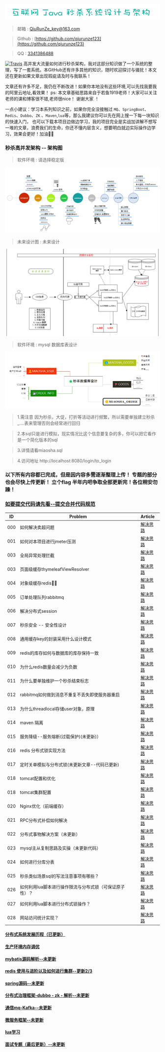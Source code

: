 ![互联网 Java 秒杀系统设计与架构](https://raw.githubusercontent.com/qiurunze123/imageall/master/miaoshashejitu.png)

> 邮箱 : [QiuRunZe_key@163.com](QiuRunZe_key@163.com)

> Github : [https://github.com/qiurunze123](https://github.com/qiurunze123)

> QQ : [3341386488](3341386488)

[![Travis](https://img.shields.io/badge/language-Java-yellow.svg)](https://github.com/qiurunze123)
高并发大流量如何进行秒杀架构，我对这部分知识做了一个系统的整理，写了一套系统。本GitHub还有许多其他的知识，随时欢迎探讨与骚扰！本文还在更新如果文章出现瑕疵请及时与我联系！

文章还有许多不足，我仍在不断改进！如果你本地没有这些环境,可以先找我要我的阿里云地址,看效果！ ps: 本文章基础思路来自于若鱼1919老师！大家可以关注老师的课和博客很不错,老师很nice！ 谢谢大家 ！

一点小建议：学习本系列知识之前，如果你完全没接触过 `MQ`、`SpringBoot`、`Redis`、`Dubbo`、`ZK` 、`Maven`,`lua`等，那么我建议你可以先在网上搜一下每一块知识的快速入门，
也可以下载本项目边做边学习，我的项目完全是实战加讲解不想写一堆的文章，浪费我们的生命，你还不懂内层含义，想要明白就边实际操作边学习，效果会更好！加油💪💪

### 秒杀高并发架构 -- 架构图

> 软件环境 : 请选择稳定版 

![整体流程](https://raw.githubusercontent.com/qiurunze123/imageall/master/miaosha.png)

> 未来设计图 : 未来设计

![整体流程](https://raw.githubusercontent.com/qiurunze123/imageall/master/miaoshafuture.png)

> 软件环境 : mysql 数据库表设计

![整体流程](https://raw.githubusercontent.com/qiurunze123/imageall/master/miaoshasql.png)

>1.需注意 因为秒杀，大促，打折等活动进行频繁，所以需要单独建立秒杀_....表来管理否则会经常进行回归

>2.本sql只是进行模拟，现实情况比这个信息要复杂的多，你可以把它看作是一个简化版本的sql

>3.详情请看miaosha.sql

>4.访问地址 http://localhost:8080/login/to_login

###  以下所有内容都已完成，但是因内容多需逐渐整理上传！ 专题的部分也会尽快上传更新！ 立个flag 半年内吧争取全部更新完！各位稍安勿躁！ 

###  [如要提交代码请先看--提交合并代码规范](/docs/code-criterion.md)

| ID | Problem  | Article | 
| --- | ---   | :--- |
| 000 |如何解决卖超问题 | [解决思路](/docs/code-solve.md) |
| 001 |如何对本项目进行jmeter压测 | [解决思路](/docs/jemter-solve.md) |
| 003 |全局异常处理拦截 |[解决思路](/docs/code-solve.md)  |
| 003 |页面级缓存thymeleafViewResolver |[解决思路](/docs/code-solve.md)  |
| 004 |对象级缓存redis🙋🐓 |[解决思路](/docs/code-solve.md)  |
| 005 |订单处理队列rabbitmq |[解决思路](/docs/code-solve.md)  |
| 006 |解决分布式session |[解决思路](/docs/code-solve.md)  |
| 007 |秒杀安全 -- 安全性设计 |[解决思路](/docs/code-solve.md)  |
| 008 |通用缓存key的封装采用什么设计模式 |[解决思路](/docs/code-solve.md)  |
| 009 |redis的库存如何与数据库的库存保持一致 |[解决思路](/docs/code-solve.md)  |
| 010 |为什么redis数量会减少为负数 |[解决思路](/docs/code-solve.md)  |
| 011 |为什么要单独维护一个秒杀结束标志 |[解决思路](/docs/code-solve.md)  |
| 012 |rabbitmq如何做到消息不重复不丢失即使服务器重启 |[解决思路](/docs/code-solve.md)  |
| 013 |为什么threadlocal存储user对象，原理 |[解决思路](/docs/code-solve.md)  |
| 014 |maven 隔离 |[解决思路](/docs/code-solve.md)  |
| 015 |服务降级--服务熔断(过载保护)(未更新)） |[解决思路](/docs/code-solve.md)  |
| 016 |redis 分布式锁实现方法 |[解决思路](/docs/code-solve.md)  |
| 017 |定时关单模拟与分布式锁(未更新文章--代码已更新) |[解决思路](/docs/time-close.md)  |
| 018 |tomcat配置和优化  |[解决思路]((/docs/tomcat-good.md))  |
| 018 |tomcat集群配置 |[解决思路](/docs/tomcat-group.md)  |
| 020 |Nginx优化（前端缓存） |[解决思路](/docs/ngnix-good.md)  |
| 021 |RPC分布式补偿如何解决 |[解决思路](/docs/code-solve.md)   |
| 022 |分布式事物解决方案（未更新） |[解决思路](/docs/code-solve.md)   |
| 023 |mysql主从复制思路及实操（未更新代码） |[解决思路](/docs/mysql-master-slave.md)   |
| 024 |如何进行分库分表 |[解决思路](/docs/mysql-master-slave.md)   |
| 025 |秒杀类似场景sql的写法注意事项有哪些？|[解决思路](/docs/mysql-master-slave.md)   |
| 026 |如何利用lua脚本进行操作限流与分布式锁（可保证原子性）？|[解决思路](/docs/redis-good.md)   |
| 027 |如何利用lua脚本进行分布式锁操作？|[解决思路](/docs/redis-good.md)   |
| 028 |网站访问统计实现？|[解决思路](/docs/code-solve.md)   |

#### [分布式系统发展历程（已更新）](/docs/fenbushi.md)
#### [生产环境内存调优](/docs/redis-code.md)
#### [mybatis源码解析--未更新](/docs/mybatis-code.md)
#### [redis 使用与进阶以及如何进行集群--更新2/3](/docs/redis-good.md)
#### [spring源码--未更新](/docs/redis-code.md)
#### [分布式治理框架-dubbo - zk - 解析--未更新](/docs/redis-code.md)
#### [通信mq-Kafka--未更新](/docs/redis-code.md)
#### [微服务框架--未更新](/docs/redis-code.md)
#### [lua学习](/docs/redis-lua.md)
#### [面试专题（最后更新）--未更新](/docs/code-solve.md)



